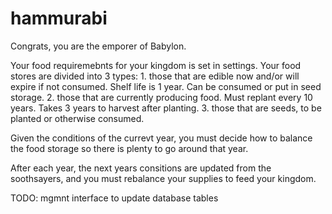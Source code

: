 # hammurabi

Congrats, you are the emporer of Babylon.

Your food requiremebnts for your kingdom is set in settings. 
Your food stores are divided into 3 types: 
    1. those that are edible now and/or will expire if not consumed. Shelf life is 1 year. Can be consumed or put in seed storage.
    2. those that are currently producing food. Must replant every 10 years. Takes 3 years to harvest after planting.
    3. those that are seeds, to be planted or otherwise consumed.

Given the conditions of the currevt year, you must decide how to balance the food storage so there is plenty to go around that year.

After each year, the next years consitions are updated from the soothsayers, and you must rebalance your supplies to feed your kingdom.


TODO: mgmnt interface to update database tables
